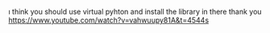 ı think you should use virtual pyhton and install  the library in there 
thank you https://www.youtube.com/watch?v=vahwuupy81A&t=4544s 
